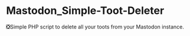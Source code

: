 # Mastodon_Simple-Toot-Deleter
❎Simple PHP script to delete all your toots from your Mastodon instance.
